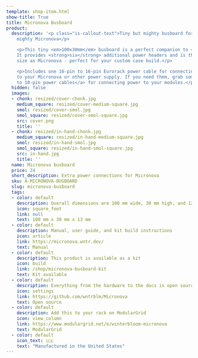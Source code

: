 ```yaml
---
template: shop-item.html
show-title: True
title: Micronova Busboard
product:
  description: '<p class="is-callout-text">Tiny but mighty busboard for the tiny but
    mighty Micronova</p>

    <p>This tiny <em>100x30mm</em> busboard is a perfect companion to <a href="/shop/micronova">Micronova</a>.
    It provides <strong>six</strong> additional power headers and is the exact same
    size as Micronova - perfect for your custom case build.</p>

    <p>Includes one 16-pin to 16-pin Eurorack power cable for connecting the busboard
    to your Micronova or other power supply. If you need them, grab some <a href="/shop/eurorack-power-cables">16-pin
    to 10-pin power cables</a> for connecting power to your modules.</p>'
  hidden: false
  images:
  - chonk: resized/cover-chonk.jpg
    medium_square: resized/cover-medium-square.jpg
    smol: resized/cover-smol.jpg
    smol_square: resized/cover-smol-square.jpg
    src: cover.png
    title: ''
  - chonk: resized/in-hand-chonk.jpg
    medium_square: resized/in-hand-medium-square.jpg
    smol: resized/in-hand-smol.jpg
    smol_square: resized/in-hand-smol-square.jpg
    src: in-hand.jpg
    title: ''
  name: Micronova busboard
  price: 24
  short_description: Extra power connections for Micronova
  sku: A-MICRONOVA-BUSBOARD
  slug: micronova-busboard
  tags:
  - color: default
    description: Overall dimensions are 100 mm wide, 30 mm high, and 12 mm thick
    icon: square_foot
    link: null
    text: 100 mm x 30 mm x 13 mm
  - color: default
    description: Manual, user guide, and kit build instructions
    icon: article
    link: https://micronova.wntr.dev/
    text: Manual
  - color: default
    description: This product is available as a kit
    icon: build
    link: /shop/micronova-busboard-kit
    text: Kit available
  - color: default
    description: Everything from the hardware to the docs is open source
    icon: settings
    link: https://github.com/wntrblm/Micronova
    text: Open source
  - color: default
    description: Add this to your rack on ModularGrid
    icon: view_column
    link: https://www.modulargrid.net/e/winterbloom-micronova
    text: ModularGrid
  - color: default
    icon_text: 🇺🇸
    text: "Manufactured in the United States"
---
```

